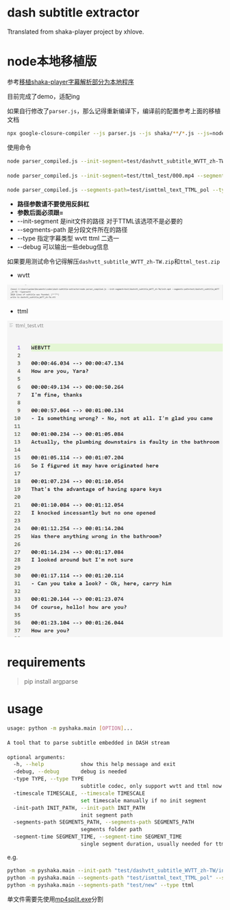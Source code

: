 # dash subtitle extractor

Ttranslated from shaka-player project by xhlove.

# node本地移植版

参考[移植shaka-player字幕解析部分为本地程序](移植shaka-player字幕解析部分为本地程序.md)

目前完成了demo，适配ing

如果自行修改了`parser.js`，那么记得重新编译下，编译前的配置参考上面的移植文档

```bash
npx google-closure-compiler --js parser.js --js shaka/**/*.js --js=node_modules/xmldom/**/*.js --js=node_modules/google-closure-library/**/*.js --js=!**/goog/asserts/asserts.js --dependency_mode=PRUNE --entry_point=goog:parser --js_output_file=parser_compiled.js
```

使用命令

```bash
node parser_compiled.js --init-segment=test/dashvtt_subtitle_WVTT_zh-TW/init.mp4 --segments-path=test/dashvtt_subtitle_WVTT_zh-TW --type=wvtt

node parser_compiled.js --init-segment=test/ttml_test/000.mp4 --segments-path=test/ttml_test --type=ttml

node parser_compiled.js --segments-path=test/ismttml_text_TTML_pol --type=ttml
```

- **路径参数请不要使用反斜杠**
- **参数后面必须跟=**
- --init-segment 是init文件的路径 对于TTML该选项不是必要的
- --segments-path 是分段文件所在的路径
- --type 指定字幕类型 wvtt ttml 二选一
- --debug 可以输出一些debug信息

如果要用测试命令记得解压`dashvtt_subtitle_WVTT_zh-TW.zip`和`ttml_test.zip`

- wvtt

![](images/Snipaste_2021-09-06_22-11-33.png)

- ttml

![](images/Snipaste_2021-09-06_23-54-31.png)

# requirements

> pip install argparse

# usage

```bash
usage: python -m pyshaka.main [OPTION]...

A tool that to parse subtitle embedded in DASH stream

optional arguments:
  -h, --help            show this help message and exit
  -debug, --debug       debug is needed
  -type TYPE, --type TYPE
                        subtitle codec, only support wvtt and ttml now
  -timescale TIMESCALE, --timescale TIMESCALE
                        set timescale manually if no init segment
  -init-path INIT_PATH, --init-path INIT_PATH
                        init segment path
  -segments-path SEGMENTS_PATH, --segments-path SEGMENTS_PATH
                        segments folder path
  -segment-time SEGMENT_TIME, --segment-time SEGMENT_TIME
                        single segment duration, usually needed for ttml content, calculation method: d / timescale
```

e.g.

```bash
python -m pyshaka.main --init-path "test/dashvtt_subtitle_WVTT_zh-TW/init.mp4" --segments-path "test/dashvtt_subtitle_WVTT_zh-TW" --type wvtt
python -m pyshaka.main --segments-path "test/ismttml_text_TTML_pol" --segment-time 60 --type ttml
python -m pyshaka.main --segments-path "test/new" --type ttml
```

单文件需要先使用[mp4split.exe](https://github.com/nilaoda/Mp4SubtitleParser/blob/main/bin/mp4split.exe)分割